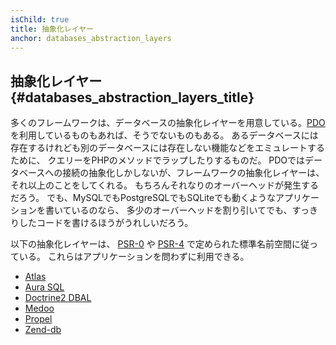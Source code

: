 ```yaml
---
isChild: true
title: 抽象化レイヤー
anchor: databases_abstraction_layers
---
```


## 抽象化レイヤー {#databases_abstraction_layers_title}

多くのフレームワークは、データベースの抽象化レイヤーを用意している。[PDO][1]を利用しているものもあれば、そうでないものもある。
あるデータベースには存在するけれども別のデータベースには存在しない機能などをエミュレートするために、
クエリーをPHPのメソッドでラップしたりするものだ。
PDOではデータベースへの接続の抽象化しかしないが、フレームワークの抽象化レイヤーは、それ以上のことをしてくれる。
もちろんそれなりのオーバーヘッドが発生するだろう。
でも、MySQLでもPostgreSQLでもSQLiteでも動くようなアプリケーションを書いているのなら、
多少のオーバーヘッドを割り引いてでも、すっきりしたコードを書けるほうがうれしいだろう。

以下の抽象化レイヤーは、 [PSR-0][psr0] や [PSR-4][psr4] で定められた標準名前空間に従っている。
これらはアプリケーションを問わずに利用できる。

* [Atlas][5]
* [Aura SQL][6]
* [Doctrine2 DBAL][2]
* [Medoo][8]
* [Propel][7]
* [Zend-db][4]


[1]: https://www.php.net/book.pdo
[2]: https://www.doctrine-project.org/projects/dbal.html
[4]: https://packages.zendframework.com/docs/latest/manual/en/index.html#zendframework/zend-db
[5]: https://atlasphp.io
[6]: https://github.com/auraphp/Aura.Sql
[7]: https://propelorm.org/
[8]: https://medoo.in/
[psr0]: https://www.php-fig.org/psr/psr-0/
[psr4]: https://www.php-fig.org/psr/psr-4/
